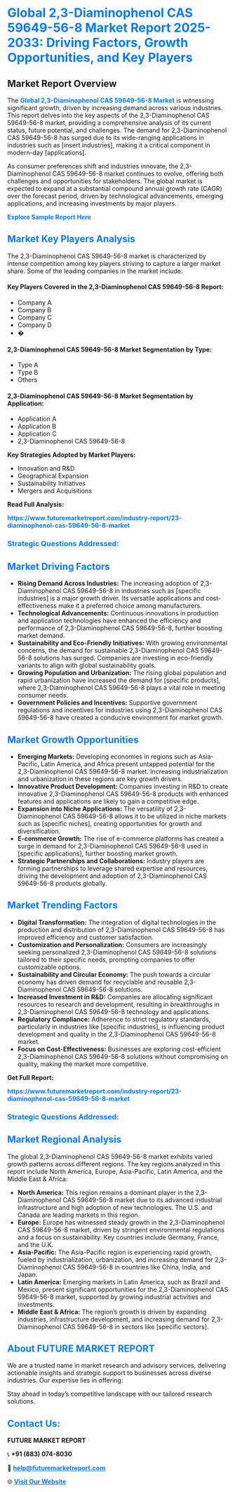 <h1 style="color: #007BFF;">Global 2,3-Diaminophenol CAS 59649-56-8 Market Report 2025-2033: Driving Factors, Growth Opportunities, and Key Players</h1>

<section id="overview">
<h2>Market Report Overview</h2>
<p>The <a href="https://www.futuremarketreport.com/industry-report/23-diaminophenol-cas-59649-56-8-market" style="color: #007BFF; text-decoration: none;"><strong>Global 2,3-Diaminophenol CAS 59649-56-8 Market</strong></a> is witnessing significant growth, driven by increasing demand across various industries. This report delves into the key aspects of the 2,3-Diaminophenol CAS 59649-56-8 market, providing a comprehensive analysis of its current status, future potential, and challenges. The demand for 2,3-Diaminophenol CAS 59649-56-8 has surged due to its wide-ranging applications in industries such as [insert industries], making it a critical component in modern-day [applications].</p>
<p>As consumer preferences shift and industries innovate, the 2,3-Diaminophenol CAS 59649-56-8 market continues to evolve, offering both challenges and opportunities for stakeholders. The global market is expected to expand at a substantial compound annual growth rate (CAGR) over the forecast period, driven by technological advancements, emerging applications, and increasing investments by major players.</p>
</section>

<section id="overview">
<p><a href="https://www.futuremarketreport.com/request-sample/reportId=119363" style="color: #007BFF; text-decoration: none;"><strong>Explore Sample Report Here</strong></a></p>
</section>

<section id="key-players">
<h2 style="color: #007BFF;">Market Key Players Analysis</h2>
<p>The 2,3-Diaminophenol CAS 59649-56-8 market is characterized by intense competition among key players striving to capture a larger market share. Some of the leading companies in the market include:</p>
<h4>Key Players Covered in the 2,3-Diaminophenol CAS 59649-56-8 Report:</h4>
<ul><li>Company A</li><li>Company B</li><li>Company C</li><li>Company D</li><li>�</li></ul>
<h4>2,3-Diaminophenol CAS 59649-56-8 Market Segmentation by Type:</h4>
<ul><li>Type A</li><li>Type B</li><li>Others</li></ul>

<h4>2,3-Diaminophenol CAS 59649-56-8 Market Segmentation by Application:</h4>
<ul><li>Application A</li><li>Application B</li><li>Application C</li><li>2,3-Diaminophenol CAS 59649-56-8</li></ul>
<p><strong>Key Strategies Adopted by Market Players:</strong></p>
<ul>
<li>Innovation and R&D</li>
<li>Geographical Expansion</li>
<li>Sustainability Initiatives</li>
<li>Mergers and Acquisitions</li>
</ul>
</section>

<section>
<p><strong>Read Full Analysis: </strong></p><a href="https://www.futuremarketreport.com/industry-report/23-diaminophenol-cas-59649-56-8-market" style="color: #007BFF; text-decoration: none;"><strong>https://www.futuremarketreport.com/industry-report/23-diaminophenol-cas-59649-56-8-market</strong></a>
<h3 style="color: #007BFF;">Strategic Questions Addressed:</h3>
</section>

<section id="driving-factors">
<h2 style="color: #007BFF;">Market Driving Factors</h2>
<ul>
<li><strong>Rising Demand Across Industries:</strong> The increasing adoption of 2,3-Diaminophenol CAS 59649-56-8 in industries such as [specific industries] is a major growth driver. Its versatile applications and cost-effectiveness make it a preferred choice among manufacturers.</li>
<li><strong>Technological Advancements:</strong> Continuous innovations in production and application technologies have enhanced the efficiency and performance of 2,3-Diaminophenol CAS 59649-56-8, further boosting market demand.</li>
<li><strong>Sustainability and Eco-Friendly Initiatives:</strong> With growing environmental concerns, the demand for sustainable 2,3-Diaminophenol CAS 59649-56-8 solutions has surged. Companies are investing in eco-friendly variants to align with global sustainability goals.</li>
<li><strong>Growing Population and Urbanization:</strong> The rising global population and rapid urbanization have increased the demand for [specific products], where 2,3-Diaminophenol CAS 59649-56-8 plays a vital role in meeting consumer needs.</li>
<li><strong>Government Policies and Incentives:</strong> Supportive government regulations and incentives for industries using 2,3-Diaminophenol CAS 59649-56-8 have created a conducive environment for market growth.</li>
</ul>
</section>

<section id="growth-opportunities">
<h2 style="color: #007BFF;">Market Growth Opportunities</h2>
<ul>
<li><strong>Emerging Markets:</strong> Developing economies in regions such as Asia-Pacific, Latin America, and Africa present untapped potential for the 2,3-Diaminophenol CAS 59649-56-8 market. Increasing industrialization and urbanization in these regions are key growth drivers.</li>
<li><strong>Innovative Product Development:</strong> Companies investing in R&D to create innovative 2,3-Diaminophenol CAS 59649-56-8 products with enhanced features and applications are likely to gain a competitive edge.</li>
<li><strong>Expansion into Niche Applications:</strong> The versatility of 2,3-Diaminophenol CAS 59649-56-8 allows it to be utilized in niche markets such as [specific niches], creating opportunities for growth and diversification.</li>
<li><strong>E-commerce Growth:</strong> The rise of e-commerce platforms has created a surge in demand for 2,3-Diaminophenol CAS 59649-56-8 used in [specific applications], further boosting market growth.</li>
<li><strong>Strategic Partnerships and Collaborations:</strong> Industry players are forming partnerships to leverage shared expertise and resources, driving the development and adoption of 2,3-Diaminophenol CAS 59649-56-8 products globally.</li>
</ul>
</section>

<section id="trending-factors">
<h2 style="color: #007BFF;">Market Trending Factors</h2>
<ul>
<li><strong>Digital Transformation:</strong> The integration of digital technologies in the production and distribution of 2,3-Diaminophenol CAS 59649-56-8 has improved efficiency and customer satisfaction.</li>
<li><strong>Customization and Personalization:</strong> Consumers are increasingly seeking personalized 2,3-Diaminophenol CAS 59649-56-8 solutions tailored to their specific needs, prompting companies to offer customizable options.</li>
<li><strong>Sustainability and Circular Economy:</strong> The push towards a circular economy has driven demand for recyclable and reusable 2,3-Diaminophenol CAS 59649-56-8 solutions.</li>
<li><strong>Increased Investment in R&D:</strong> Companies are allocating significant resources to research and development, resulting in breakthroughs in 2,3-Diaminophenol CAS 59649-56-8 technology and applications.</li>
<li><strong>Regulatory Compliance:</strong> Adherence to strict regulatory standards, particularly in industries like [specific industries], is influencing product development and quality in the 2,3-Diaminophenol CAS 59649-56-8 market.</li>
<li><strong>Focus on Cost-Effectiveness:</strong> Businesses are exploring cost-efficient 2,3-Diaminophenol CAS 59649-56-8 solutions without compromising on quality, making the market more competitive.</li>
</ul>
</section>

<section>
<p><strong>Get Full Report: </strong></p><a href="https://www.futuremarketreport.com/industry-report/23-diaminophenol-cas-59649-56-8-market" style="color: #007BFF; text-decoration: none;"><strong>https://www.futuremarketreport.com/industry-report/23-diaminophenol-cas-59649-56-8-market</strong></a>
<h3 style="color: #007BFF;">Strategic Questions Addressed:</h3>
</section>


<section id="regional-analysis">
<h2 style="color: #007BFF;">Market Regional Analysis</h2>
<p>The global 2,3-Diaminophenol CAS 59649-56-8 market exhibits varied growth patterns across different regions. The key regions analyzed in this report include North America, Europe, Asia-Pacific, Latin America, and the Middle East & Africa:</p>
<ul>
<li><strong>North America:</strong> This region remains a dominant player in the 2,3-Diaminophenol CAS 59649-56-8 market due to its advanced industrial infrastructure and high adoption of new technologies. The U.S. and Canada are leading markets in this region.</li>
<li><strong>Europe:</strong> Europe has witnessed steady growth in the 2,3-Diaminophenol CAS 59649-56-8 market, driven by stringent environmental regulations and a focus on sustainability. Key countries include Germany, France, and the U.K.</li>
<li><strong>Asia-Pacific:</strong> The Asia-Pacific region is experiencing rapid growth, fueled by industrialization, urbanization, and increasing demand for 2,3-Diaminophenol CAS 59649-56-8 in countries like China, India, and Japan.</li>
<li><strong>Latin America:</strong> Emerging markets in Latin America, such as Brazil and Mexico, present significant opportunities for the 2,3-Diaminophenol CAS 59649-56-8 market, supported by growing industrial activities and investments.</li>
<li><strong>Middle East & Africa:</strong> The region’s growth is driven by expanding industries, infrastructure development, and increasing demand for 2,3-Diaminophenol CAS 59649-56-8 in sectors like [specific sectors].</li>
</ul>
</section>

<footer>
<h2 style="color: #007BFF;">About FUTURE MARKET REPORT</h2>
<p>We are a trusted name in market research and advisory services, delivering actionable insights and strategic support to businesses across diverse industries. Our expertise lies in offering:</p>

<p>Stay ahead in today’s competitive landscape with our tailored research solutions.</p>

<h2 style="color: #007BFF;">Contact Us:</h2>
<p><strong>FUTURE MARKET REPORT</strong></p>
<p>📞 <strong>+91 (883) 074-8030</strong></p>
<p>📧 <strong><a href="mailto:help@futuremarketreport.com" style="color: #007BFF;">help@futuremarketreport.com</a></strong></p>
<p>🌐 <strong><a href="https://www.futuremarketreport.com/" style="color: #007BFF;">Visit Our Website</a></strong></p>
</footer>